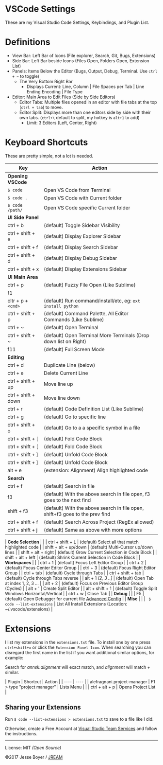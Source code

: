 # VSCode Settings

These are my Visual Studio Code Settings, Keybindings, and Plugin List.

<!-- START doctoc -->
<!-- END doctoc -->

# Definitions
- View Bar: Left Bar of Icons (File explorer, Search, Git, Bugs, Extensions)
- Side Bar: Left Bar beside Icons (Files Open, Folders Open, Extension List)
- Panels: Items Below the Editor (Bugs, Output, Debug, Terminal. Use `ctrl + ~` to toggle)
    - The Very Bottom Right Bar
        - Displays Current: Line, Column | File Spaces per Tab | Line Ending Encoding | File Type
- Editor: Main Area to Edit Files (Side by Side Editors)
    - Editor Tabs: Multiple files opened in an editor with file tabs at the top (`ctrl + tab`) to move.
    - Editor Split: Displays more than one editors side by side with their own tabs. (`ctrl+\` default to split, my hotkey is `alt+1` to add)
        - Limit: 3 Editors (Left, Center, Right)

# Keyboard Shortcuts
These are pretty simple, not a lot is needed.

| Key | Action |
| ---- | ---- |
| **Opening VSCode** |  |
| `$ code` | Open VS Code from Terminal |
| `$ code .` | Open VS Code with Current folder |
| `$ code /path/` | Open VS Code specific Current folder |
| **UI Side Panel** |  |
| ctrl + b | (default) Toggle Sidebar Visibility |
| ctrl + shift + e | (default) Display Explorer Sidebar |
| ctrl + shift + f | (default) Display Search Sidebar |
| ctrl + shift + d | (default) Display Debug Sidebar |
| ctrl + shift + x | (default) Display Extensions Sidebar |
| **UI Main Area** |  |
| ctrl + p | (default) Fuzzy File Open (Like Sublime) |
| f1 |  |
| cltr + p + `<cmd>` | (default) Run command/install/etc, eg: `ext install python` |
| ctrl + shift + p | (default) Command Palette, All Editor Commands (Like Sublime) |
| ctrl + ~ | (default) Open Terminal |
| ctrl + shift + ~ | (default) Open Terminal More Terminals (Drop down list on Right) |
| f11 | (default) Full Screen Mode |
| **Editing** |  |
| ctrl + d | Duplicate Line (below) |
| ctrl + e | Delete Current Line |
| ctrl + shift + up | Move line up |
| ctrl + shift + down | Move line down |
| ctrl + r | (default) Code Definition List (Like Sublime) |
| ctrl + g | (default) Go to specific line |
| ctrl + shift + o | (default) Go to a a specific symbol in a file |
| ctrl + shift + [ | (default) Fold Code Block |
| ctrl + shift + [ | (default) Fold Code Block |
| ctrl + shift + ] | (default) Unfold Code Block |
| ctrl + shift + ] | (default) Unfold Code Block |
| alt + e | (extension: Alignment) Align highlighted code |
| **Search** |  |
| ctrl + f | (default) Search in file |
| f3 | (default) With the above search in file open, f3 goes to the next find |
| shift + f3 | (default) With the above search in file open, shift+f3 goes to the prev find |
| ctrl + shift + f | (default) Search Across Project (RegEx allowed) |
| ctrl + shift + j | (default) Same as above with more options |

| **Code Selection** |  |
| ctrl + shift + L | (default) Select all that match highlighted code |
| shift + alt + up/down | (default) Multi-Cursor up/down lines |
| shift + alt + right | (default) Grow Current Selection in Code Block |
| shift + alt + left | (default) Shrink Current Selection in Code Block |
| **Workspaces** |  |
| ctrl + 1 | (default) Focus Left Editor Group |
| ctrl + 2 | (default) Focus Center Editor Group |
| ctrl + 3 | (default) Focus Right Editor Group |
| ctrl + tab | (default) Cycle through Tabs |
| ctrl + shift + tab | (default) Cycle through Tabs reverse |
| alt + 1 *[2, 3 ..]* | (default) Open Tab at index 1, 2, 3 ... |
| alt + 2 | (default) Focus on Previous Editor Group (Cycles) |
| alt + ' | Create Split Editor |
| alt + shift + 1 | (default) Toggle Split Windows Horizontal/Vertical |
| ctrl + w | Close Tab |
| **Debug** |  |
| F5 | (default) Open Debugger for current file [Advanced Config](https://code.visualstudio.com/docs/editor/debugging#_launch-configurations) |
| **Misc** |  |
| ` $ code --list-extensions` | List All Install Extensions (Location:  ~/.vscode/extensions) |

# Extensions
I list my extensions in the `extensions.txt` file. To install one by one press `ctrl+shift+x` or click the `Extension Panel Icon`. When searching you can disregard the first name in the list if you want additional similar options, for example:

Search for *annsk.alignment* will exact match, and *alignment* will match + similar.

| Plugin | Shortcut | Action |
| ---- | ---- |
|  alefragnani.project-manager | F1 > type "project manager" | Lists Menu |
|                              | ctrl + alt + p | Opens Project List |

## Sharing your Extensions

Run `$ code --list-extensions > extensions.txt` to save to a file like I did.

Otherwise, create a Free Account at [Visual Studio Team Services](https://www.visualstudio.com/en-us/docs/setup-admin/team-services/sign-up-for-visual-studio-team-services) and follow the instructions.

---
License: MIT *(Open Source)*

&copy;2017 Jesse Boyer / [JREAM](http://jream.com)
